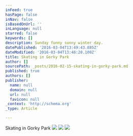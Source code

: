 ```yaml
---
inFeed: true
hasPage: false
inNav: false
isBasedOnUrl: ''
inLanguage: null
starred: false
keywords: []
description: Sunday funny sunny winter day.
datePublished: '2016-03-04T13:49:43.885Z'
dateModified: '2016-03-04T13:48:20.100Z'
title: Skating in Gorky Park
author: []
sourcePath: _posts/2016-02-15-skating-in-gorky-park.md
published: true
authors: []
publisher:
  name: null
  domain: null
  url: null
  favicon: null
_context: 'http://schema.org'
_type: Article

---
```

Skating in Gorky Park
![](https://the-grid-user-content.s3-us-west-2.amazonaws.com/d4dea81b-17b1-43e9-bac4-68312c12d385.jpg)
![](https://the-grid-user-content.s3-us-west-2.amazonaws.com/9f90ec73-cf0c-420c-ba57-e3a74d1f92c0.jpg)
![](https://s3-us-west-2.amazonaws.com/the-grid-img/p/441e8cd490b468fbc9db8e041f75cb267b5ae7cc.jpg)